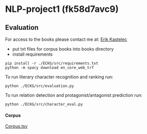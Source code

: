 # NLP-project1 (fk58d7avc9)

## Evaluation

For access to the books please contact me at: [Erik Kastelec](mailto:erikkastelec@gmail.com)

* put txt files for corpus books into books directory
* install requirements

```
pip install -r ./ECKG/src/requirements.txt
python -m spacy download en_core_web_trf
```

To run literary character recognition and ranking run:

```
python ./ECKG/src/evaluation.py
```

To run relation detection and protagonist/antagonist prediction run:

```
python ./ECKG/src/character_eval.py
```

#### Corpus

[Corpus.tsv](./books/corpus.tsv)


